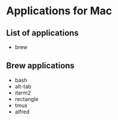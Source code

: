 # Applications for Mac

## List of applications
- brew

## Brew applications
- bash
- alt-tab
- iterm2
- rectangle
- tmux
- alfred

